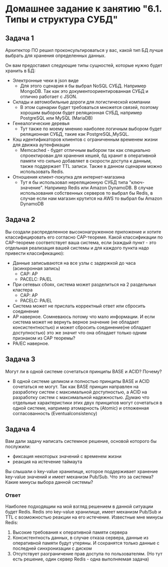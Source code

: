 # Домашнее задание к занятию "6.1. Типы и структура СУБД"
## Задача 1
Архитектор ПО решил проконсультироваться у вас, какой тип БД лучше выбрать для хранения определенных данных.

Он вам предоставил следующие типы сущностей, которые нужно будет хранить в БД:
* Электронные чеки в json виде
  * Для этого сценария я бы выбрал NoSQL СУБД. Например MongoDB. Так как это документоориентированная СУБД и отлично работает с JSON.
* Склады и автомобильные дороги для логистической компании
  * В этом сценарии будет требоваться множется связей, поэтому хорошим выбором будет реляционная СУБД, например PostgreSQL или MySQL (MariaDB)
* Генеалогические деревья
  * Тут также по моему мнению наиболее логичным выбором будет реляционная СУБД, такие как PostgreSQL,MySQL. 
* Кэш идентификаторов клиентов с ограниченным временем жизни для движка аутенфикации
  * Memcached - будет отличным выбором так как специально спроектирован для хранения кешей, бд хранит в оперативной памяти что сильно добавляет в скорости доступа к данным, также поддержает ТТL записи. Также в данном сценарии можно использовать Redis.
* Отношения клиент-покупка для интернет-магазина
  * Тут я бы использовал нереляционную СУБД типа "ключ-значение". Например Redis или Amazon DynamoDB. В случае использования собственных серверов то выбрал бы Redis, в случае если нам магазин крутится на AWS то выбрал бы Amazon DynamoDB

## Задача 2
Вы создали распределенное высоконагруженное приложение и хотите классифицировать его согласно CAP-теореме. Какой классификации по CAP-теореме соответствует ваша система, если (каждый пункт - это отдельная реализация вашей системы и для каждого пункта надо привести классификацию):
* Данные записываются на все узлы с задержкой до часа (асинхронная запись)
  * CAP: AP
  * PACELC: PA/EL
* При сетевых сбоях, система может разделиться на 2 раздельных кластера
  * CAP: AP
  * PACELC: PA/EL
* Система может не прислать корректный ответ или сбросить соединение
 * AP наверное. Сомневаюсь потому что мало информации. И если система может не вернуть верное значение (не обладает консистентностью) и может сбросить соединение(не обладает доступностью) это же значит что она обладает только одним признаком из CAP теоремы?
 * PA/EC наверное.

## Задача 3
Могут ли в одной системе сочетаться принципы BASE и ACID? Почему?
 * В одной системе целиком и полностью принципы BASE и ACID сочетаться не могут. Так как BASE принцин направлен на разработку систем с максимальной доступностью, а ACID на разработку систем с максимальной надежностью. Думаю что отдельные характеристики этих двух принципов могут сочетаться в одной системе, например атомарность (Atomic) и отложенная согласованность (Eventualconsistency)

## Задача 4

Вам дали задачу написать системное решение, основой которого бы послужили:

* фиксация некоторых значений с временем жизни
* реакция на истечение таймаута

Вы слышали о key-value хранилище, которое поддерживает хранение key-value значений и имеет механизм Pub/Sub. Что это за система? Какие минусы выбора данной системы?

### Ответ

Наиболее подходящим на мой взгляд решением в данной ситуации будет Redis. Redis это key-value хранилище, имеет механизм Pub/Sub и TTL с возможностью реакции на его истечение.
 Известные мне минусы Redis:
1. Высокие требования к оперативной памяти сервера
2. Консистентность данных, в случае отказа сервера, данные из оперативной памяти будут утеряны. И сохранятся только данные с последней синхронизации с диском
3. Отсутствует разграничение прав доступа по пользователям. (Но тут есть решение, один сервер Redis - одна выполняемая задача)
